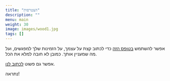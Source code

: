 ```yaml
---
title: "הצטרפות"
description: ""
menu: main
weight: 30
image: images/wood1.jpg
tags: []
---
```


אפשר להשתמש [בטופס הזה](https://bit.ly/harpayat-joining) כדי לכתוב קצת על עצמך, על הזמינות שלך למפגשים, ועל מה שמעניין אותך.
כמובן לא חובה למלא את הכל.

אפשר גם פשוט [לכתוב לנו](../contact).

נתראה!
